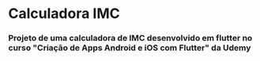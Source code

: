 # Calculadora IMC

### Projeto de uma calculadora de IMC desenvolvido em flutter no curso "Criação de Apps Android e iOS com Flutter" da Udemy
